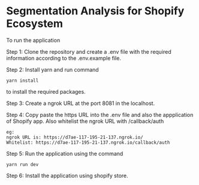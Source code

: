 # Segmentation Analysis for Shopify Ecosystem

To run the application

Step 1: Clone the repository and create a .env file with the required information according to the .env.example file.

Step 2: Install yarn and run command 

    yarn install 
to install the required packages.

Step 3: Create a ngrok URL at the port 8081 in the localhost.

Step 4: Copy paste the https URL into the .env file and also the appplication of Shopify app. Also whitelist the ngrok URL with /callback/auth

    eg:
    ngrok URL is: https://d7ae-117-195-21-137.ngrok.io/
    Whitelist: https://d7ae-117-195-21-137.ngrok.io/callback/auth
    
Step 5: Run the application using the command

    yarn run dev
    
Step 6: Install the application using shopify store.
